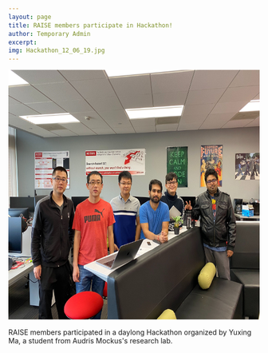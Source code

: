 ```yaml
---
layout: page
title: RAISE members participate in Hackathon!
author: Temporary Admin
excerpt: 
img: Hackathon_12_06_19.jpg
---
```

<img src="/img/Hackathon_12_06_19.jpg" alt="Hackathon" height="500">

RAISE members participated in a daylong Hackathon organized by Yuxing Ma, a student from Audris Mockus's research lab.
